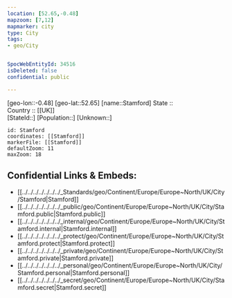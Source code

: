 ```yaml
---
location: [52.65,-0.48] 
mapzoom: [7,12] 
mapmarker: city 
type: City
tags:
- geo/City


SpocWebEntityId: 34516
isDeleted: false
confidential: public

---
```

[geo-lon::-0.48] 
[geo-lat::52.65] 
[name::Stamford] 
State ::  
Country :: [[UK]]  
[StateId::] 
[Population::] 
[Unknown::] 


```leaflet
id: Stamford
coordinates: [[Stamford]] 
markerFile: [[Stamford]] 
defaultZoom: 11 
maxZoom: 18
```


## Confidential Links & Embeds: 
- [[../../../../../../../_Standards/geo/Continent/Europe/Europe~North/UK/City/Stamford|Stamford]] 
- [[../../../../../../../_public/geo/Continent/Europe/Europe~North/UK/City/Stamford.public|Stamford.public]] 
- [[../../../../../../../_internal/geo/Continent/Europe/Europe~North/UK/City/Stamford.internal|Stamford.internal]] 
- [[../../../../../../../_protect/geo/Continent/Europe/Europe~North/UK/City/Stamford.protect|Stamford.protect]] 
- [[../../../../../../../_private/geo/Continent/Europe/Europe~North/UK/City/Stamford.private|Stamford.private]] 
- [[../../../../../../../_personal/geo/Continent/Europe/Europe~North/UK/City/Stamford.personal|Stamford.personal]] 
- [[../../../../../../../_secret/geo/Continent/Europe/Europe~North/UK/City/Stamford.secret|Stamford.secret]] 
